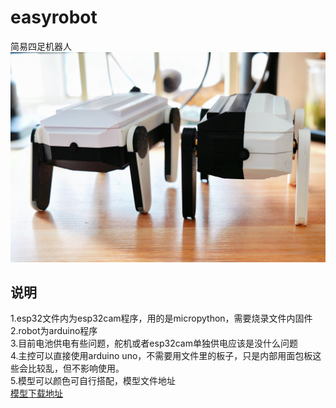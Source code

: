 # easyrobot
简易四足机器人<br>
![安装说明](image/IMG_7617.JPG)
## 说明
1.esp32文件内为esp32cam程序，用的是micropython，需要烧录文件内固件<br>
2.robot为arduino程序<br>
3.目前电池供电有些问题，舵机或者esp32cam单独供电应该是没什么问题<br>
4.主控可以直接使用arduino uno，不需要用文件里的板子，只是内部用面包板这些会比较乱，但不影响使用。<br>
5.模型可以颜色可自行搭配，模型文件地址<br>
[模型下载地址](https://makerworld.com/zh/models/670436#profileId-598128)
